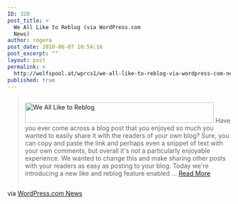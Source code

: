 ```yaml
---
ID: 320
post_title: >
  We All Like to Reblog (via WordPress.com
  News)
author: rogera
post_date: 2010-06-07 10:54:16
post_excerpt: ""
layout: post
permalink: >
  http://wolfspool.at/wprcs1/we-all-like-to-reblog-via-wordpress-com-news/
published: true
---
```

<blockquote style='overflow:hidden;'><p><a href='http://en.blog.wordpress.com/?p=4493' title='Visit Post'><img src="http://en.blog.files.wordpress.com/2010/06/adminbar2.png?w=426&amp;h=100" width="426" height="46" alt="We All Like to Reblog" class="align-left thumbnail alignleft left" style="max-width:100%;" /></a> Have you ever come across a blog post that you enjoyed so much you wanted to easily share it with the readers of your own blog? Sure, you can copy and paste the link and perhaps even a snippet of text with your own comments, but overall it&#039;s not a particularly enjoyable experience. We wanted to change this and make sharing other posts with your readers as easy as posting to your blog. Today we&#039;re introducing a new like and reblog feature enabled  &#8230; <a href='http://en.blog.wordpress.com/?p=4493' title='Visit Post'>Read More</a></p></blockquote><p>via <a href='http://en.blog.wordpress.com/?p=4493' title='WordPress.com News'>WordPress.com News</a></p>